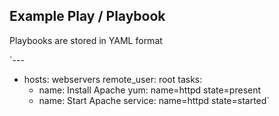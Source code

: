 <h2>Example Play / Playbook</h2>

Playbooks are stored in YAML format

`---
- hosts: webservers
  remote_user: root
  tasks:
  - name: Install Apache
    yum: name=httpd state=present
  - name: Start Apache
    service: name=httpd state=started`
